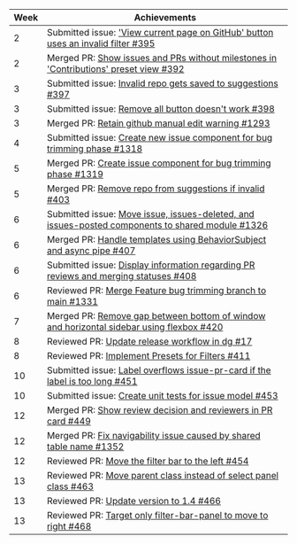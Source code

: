 | Week | Achievements                                                                                                                                           |
|------|--------------------------------------------------------------------------------------------------------------------------------------------------------|
| 2    | Submitted issue: ['View current page on GitHub' button uses an invalid filter #395](https://github.com/CATcher-org/WATcher/issues/395)                 |
| 2    | Merged PR: [Show issues and PRs without milestones in 'Contributions' preset view #392](https://github.com/CATcher-org/WATcher/pull/392)               |
| 3    | Submitted issue: [Invalid repo gets saved to suggestions #397](https://github.com/CATcher-org/WATcher/issues/397)                                      |
| 3    | Submitted issue: [Remove all button doesn't work #398](https://github.com/CATcher-org/WATcher/issues/398)                                              |
| 3    | Merged PR: [Retain github manual edit warning #1293](https://github.com/CATcher-org/CATcher/pull/1293)                                                 |
| 4    | Submitted issue: [Create new issue component for bug trimming phase #1318](https://github.com/CATcher-org/CATcher/issues/1318)                         |
| 5    | Merged PR: [Create issue component for bug trimming phase #1319](https://github.com/CATcher-org/CATcher/pull/1319)                                     |
| 5    | Merged PR: [Remove repo from suggestions if invalid #403](https://github.com/CATcher-org/WATcher/pull/403)                                             |
| 6    | Submitted issue: [Move issue, issues-deleted, and issues-posted components to shared module #1326](https://github.com/CATcher-org/CATcher/issues/1326) |
| 6    | Merged PR: [Handle templates using BehaviorSubject and async pipe #407](https://github.com/CATcher-org/WATcher/pull/407)                               |
| 6    | Submitted issue: [Display information regarding PR reviews and merging statuses #408](https://github.com/CATcher-org/WATcher/issues/408)               |
| 6    | Reviewed PR: [Merge Feature bug trimming branch to main #1331](https://github.com/CATcher-org/CATcher/pull/1331#pullrequestreview-2634688713)                                       |
| 7    | Merged PR: [Remove gap between bottom of window and horizontal sidebar using flexbox #420](https://github.com/CATcher-org/WATcher/pull/420)            |
| 8    | Reviewed PR: [Update release workflow in dg #17](https://github.com/CATcher-org/WATcher-docs/pull/17#pullrequestreview-2687475921)                                                  |
| 8    | Reviewed PR: [Implement Presets for Filters #411](https://github.com/CATcher-org/WATcher/pull/411#pullrequestreview-2687536703)                                                     |
| 10   | Submitted issue: [Label overflows issue-pr-card if the label is too long #451](https://github.com/CATcher-org/WATcher/issues/451)                      |
| 10   | Submitted issue: [Create unit tests for issue model #453](https://github.com/CATcher-org/WATcher/issues/453)                                           |
| 12   | Merged PR: [Show review decision and reviewers in PR card #449](https://github.com/CATcher-org/WATcher/pull/449)                                       |
| 12   | Merged PR: [Fix navigability issue caused by shared table name #1352](https://github.com/CATcher-org/CATcher/pull/1352)                                |
| 12   | Reviewed PR: [Move the filter bar to the left #454](https://github.com/CATcher-org/WATcher/pull/454#pullrequestreview-2752024059)                                                   |
| 13   | Reviewed PR: [Move parent class instead of select panel class #463](https://github.com/CATcher-org/WATcher/pull/463#pullrequestreview-2763145346)                                   |
| 13   | Reviewed PR: [Update version to 1.4 #466](https://github.com/CATcher-org/WATcher/pull/466#pullrequestreview-2763195109)                                                             |
| 13   | Reviewed PR: [Target only filter-bar-panel to move to right #468](https://github.com/CATcher-org/WATcher/pull/468#pullrequestreview-2764717147)                                     |